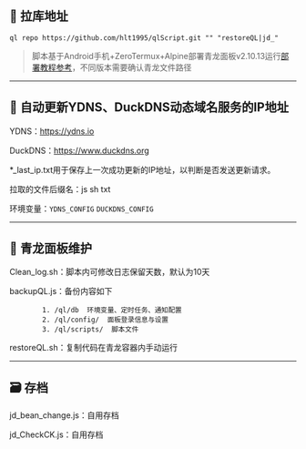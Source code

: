 ## 🔗 拉库地址

```plaintext
ql repo https://github.com/hlt1995/qlScript.git "" "restoreQL|jd_"
```
> 脚本基于Android手机+ZeroTermux+Alpine部署青龙面板v2.10.13运行[部署教程参考](https://blog.csdn.net/SXIAOtian/article/details/124820799)，不同版本需要确认青龙文件路径
---

## 🚀 自动更新YDNS、DuckDNS动态域名服务的IP地址

YDNS：https://ydns.io

DuckDNS：https://www.duckdns.org

*_last_ip.txt用于保存上一次成功更新的IP地址，以判断是否发送更新请求。

拉取的文件后缀名：js sh txt

环境变量：`YDNS_CONFIG` `DUCKDNS_CONFIG`

---

## 🐲 青龙面板维护

Clean_log.sh：脚本内可修改日志保留天数，默认为10天

backupQL.js：备份内容如下

            1. /ql/db  环境变量、定时任务、通知配置
            2. /ql/config/  面板登录信息与设置
            3. /ql/scripts/  脚本文件
     
restoreQL.sh：复制代码在青龙容器内手动运行

---

## 🗃️ 存档

jd_bean_change.js：自用存档

jd_CheckCK.js：自用存档

